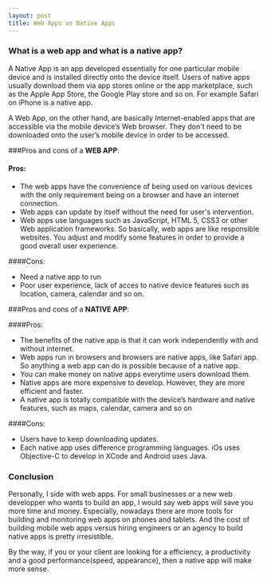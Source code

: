 ```yaml
---
layout: post
title: Web Apps vs Native Apps
---
```


### What is a web app and what is a native app?
A Native App is an app developed essentially for one particular mobile device and is installed directly onto the device itself. Users of native apps usually download them via app stores online or the app marketplace, such as the Apple App Store, the Google Play store and so on. For example Safari on iPhone is a native app.

A Web App, on the other hand, are basically Internet-enabled apps that are accessible via the mobile device’s Web browser. They don't need to be downloaded onto the user’s mobile device in order to be accessed.

###Pros and cons of a <strong>WEB APP</strong>:

#### Pros:
- The web apps have the convenience of being used on various devices with the only requirement being on a browser and have an internet connection.
- Web apps can update by itself without the need for user's intervention.
- Web apps use languages such as JavaScript, HTML 5, CSS3 or other Web application frameworks. So basically, web apps are like responsible websites. You adjust and modify some features in order to provide a good overall user experience.

####Cons:
- Need a native app to run
- Poor user experience, lack of acces to native device features such as location, camera, calendar and so on.

###Pros and cons of a <strong>NATIVE APP</strong>:

####Pros:
- The benefits of the native app is that it can work independently with and without internet.
- Web apps run in browsers and browsers are native apps, like Safari app. So anything a web app can do is possible because of a native app.
- You can make money on native apps everytime users download them.
- Native apps are more expensive to develop. However, they are more efficient and faster.
- A native app is totally compatible with the device’s hardware and native features, such as maps, calendar, camera and so on

####Cons:
  - Users have to keep downloading updates.
  - Each native app uses difference programming languages. iOs uses Objective-C to develop in XCode and Android uses Java.

### Conclusion 
Personally, I side with web apps. For small businesses or a new web developper who wants to build an app, I would say web apps will save you more time and money. Especially, nowadays there are more tools for building and monitoring web apps on phones and tablets. And the cost of building mobile web apps versus hiring engineers or an agency to build native apps is pretty irresistible.

By the way, if you or your client are looking for a efficiency, a productivity and a good performance(speed, appearance), then a native app will make more sense.
